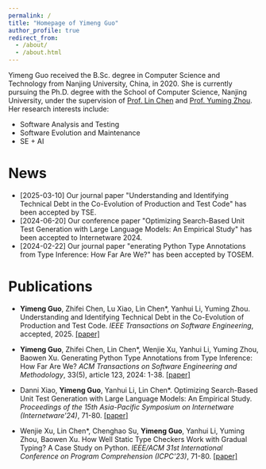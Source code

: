```yaml
---
permalink: /
title: "Homepage of Yimeng Guo"
author_profile: true
redirect_from: 
  - /about/
  - /about.html
---
```


Yimeng Guo received the B.Sc. degree in Computer Science and Technology from Nanjing University, China, in 2020. She is currently pursuing the Ph.D. degree with the School of Computer Science, Nanjing University, under the supervision of [Prof. Lin Chen](https://cs.nju.edu.cn/chenlin/) and [Prof. Yuming Zhou](https://cs.nju.edu.cn/zhouyuming/index.htm). 
Her research interests include:
- Software Analysis and Testing
- Software Evolution and Maintenance
- SE + AI

News
======
- \[2025-03-10\] Our journal paper "Understanding and Identifying Technical Debt in the Co-Evolution of Production and Test Code" has been accepted by TSE.
- \[2024-06-20\] Our conference paper "Optimizing Search-Based Unit Test Generation with Large Language Models: An Empirical Study" has been accepted to Internetware 2024.
- \[2024-02-22\] Our journal paper "enerating Python Type Annotations from Type Inference: How Far Are We?" has been accepted by TOSEM.

Publications
======
- **Yimeng Guo**, Zhifei Chen, Lu Xiao, Lin Chen\*, Yanhui Li, Yuming Zhou. Understanding and Identifying Technical Debt in the Co-Evolution of Production and Test Code. *IEEE Transactions on Software Engineering*, accepted, 2025. [\[paper\]](https://ieeexplore.ieee.org/document/10934744)

- **Yimeng Guo**, Zhifei Chen, Lin Chen\*, Wenjie Xu, Yanhui Li, Yuming Zhou, Baowen Xu. Generating Python Type Annotations from Type Inference: How Far Are We? *ACM Transactions on Software Engineering and Methodology*, 33(5), article 123, 2024: 1-38. [\[paper\]](https://dl.acm.org/doi/abs/10.1145/3652153)

- Danni Xiao, **Yimeng Guo**, Yanhui Li, Lin Chen\*. Optimizing Search-Based Unit Test Generation with Large Language Models: An Empirical Study. *Proceedings of the 15th Asia-Pacific Symposium on Internetware (Internetware'24)*, 71-80. [\[paper\]](https://dl.acm.org/doi/abs/10.1145/3671016.3674813)

- Wenjie Xu, Lin Chen\*, Chenghao Su, **Yimeng Guo**, Yanhui Li, Yuming Zhou, Baowen Xu. How Well Static Type Checkers Work with Gradual Typing? A Case Study on Python. *IEEE/ACM 31st International Conference on Program Comprehension (ICPC'23)*, 71-80. [\[paper\]](https://ieeexplore.ieee.org/abstract/document/10173949)
